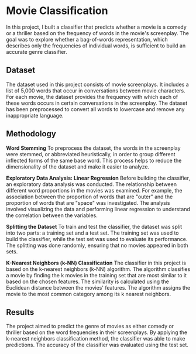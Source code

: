 # Movie Classification

In this project, I built a classifier that predicts whether a movie is a comedy or a thriller based on the frequency of words in the movie's screenplay. The goal was to explore whether a bag-of-words representation, which describes only the frequencies of individual words, is sufficient to build an accurate genre classifier.

## Dataset
The dataset used in this project consists of movie screenplays. It includes a list of 5,000 words that occur in conversations between movie characters. For each movie, the dataset provides the frequency with which each of these words occurs in certain conversations in the screenplay. The dataset has been preprocessed to convert all words to lowercase and remove any inappropriate language.

## Methodology
**Word Stemming**
To preprocess the dataset, the words in the screenplay were stemmed, or abbreviated heuristically, in order to group different inflected forms of the same base word. This process helps to reduce the dimensionality of the dataset and make it easier to analyze.

**Exploratory Data Analysis: Linear Regression**
Before building the classifier, an exploratory data analysis was conducted. The relationship between different word proportions in the movies was examined. For example, the association between the proportion of words that are "outer" and the proportion of words that are "space" was investigated. The analysis involved visualizing the data and performing linear regression to understand the correlation between the variables.

**Splitting the Dataset**
To train and test the classifier, the dataset was split into two parts: a training set and a test set. The training set was used to build the classifier, while the test set was used to evaluate its performance. The splitting was done randomly, ensuring that no movies appeared in both sets.

**K-Nearest Neighbors (k-NN) Classification**
The classifier in this project is based on the k-nearest neighbors (k-NN) algorithm. The algorithm classifies a movie by finding the k movies in the training set that are most similar to it based on the chosen features. The similarity is calculated using the Euclidean distance between the movies' features. The algorithm assigns the movie to the most common category among its k nearest neighbors.

## Results
The project aimed to predict the genre of movies as either comedy or thriller based on the word frequencies in their screenplays. By applying the k-nearest neighbors classification method, the classifier was able to make predictions. The accuracy of the classifier was evaluated using the test set.

